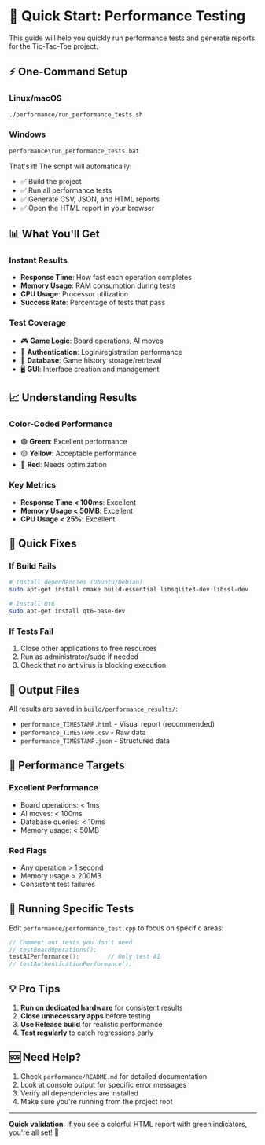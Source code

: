 # 🚀 Quick Start: Performance Testing

This guide will help you quickly run performance tests and generate reports for the Tic-Tac-Toe project.

## ⚡ One-Command Setup

### Linux/macOS
```bash
./performance/run_performance_tests.sh
```

### Windows
```cmd
performance\run_performance_tests.bat
```

That's it! The script will automatically:
- ✅ Build the project
- ✅ Run all performance tests
- ✅ Generate CSV, JSON, and HTML reports
- ✅ Open the HTML report in your browser

## 📊 What You'll Get

### Instant Results
- **Response Time**: How fast each operation completes
- **Memory Usage**: RAM consumption during tests
- **CPU Usage**: Processor utilization
- **Success Rate**: Percentage of tests that pass

### Test Coverage
- 🎮 **Game Logic**: Board operations, AI moves
- 🔐 **Authentication**: Login/registration performance
- 💾 **Database**: Game history storage/retrieval
- 🖥️ **GUI**: Interface creation and management

## 📈 Understanding Results

### Color-Coded Performance
- 🟢 **Green**: Excellent performance
- 🟡 **Yellow**: Acceptable performance
- 🔴 **Red**: Needs optimization

### Key Metrics
- **Response Time < 100ms**: Excellent
- **Memory Usage < 50MB**: Excellent
- **CPU Usage < 25%**: Excellent

## 🔧 Quick Fixes

### If Build Fails
```bash
# Install dependencies (Ubuntu/Debian)
sudo apt-get install cmake build-essential libsqlite3-dev libssl-dev

# Install Qt6
sudo apt-get install qt6-base-dev
```

### If Tests Fail
1. Close other applications to free resources
2. Run as administrator/sudo if needed
3. Check that no antivirus is blocking execution

## 📁 Output Files

All results are saved in `build/performance_results/`:
- `performance_TIMESTAMP.html` - Visual report (recommended)
- `performance_TIMESTAMP.csv` - Raw data
- `performance_TIMESTAMP.json` - Structured data

## 🎯 Performance Targets

### Excellent Performance
- Board operations: < 1ms
- AI moves: < 100ms
- Database queries: < 10ms
- Memory usage: < 50MB

### Red Flags
- Any operation > 1 second
- Memory usage > 200MB
- Consistent test failures

## 🔄 Running Specific Tests

Edit `performance/performance_test.cpp` to focus on specific areas:

```cpp
// Comment out tests you don't need
// testBoardOperations();
testAIPerformance();        // Only test AI
// testAuthenticationPerformance();
```

## 💡 Pro Tips

1. **Run on dedicated hardware** for consistent results
2. **Close unnecessary apps** before testing
3. **Use Release build** for realistic performance
4. **Test regularly** to catch regressions early

## 🆘 Need Help?

1. Check `performance/README.md` for detailed documentation
2. Look at console output for specific error messages
3. Verify all dependencies are installed
4. Make sure you're running from the project root

---

**Quick validation**: If you see a colorful HTML report with green indicators, you're all set! 🎉